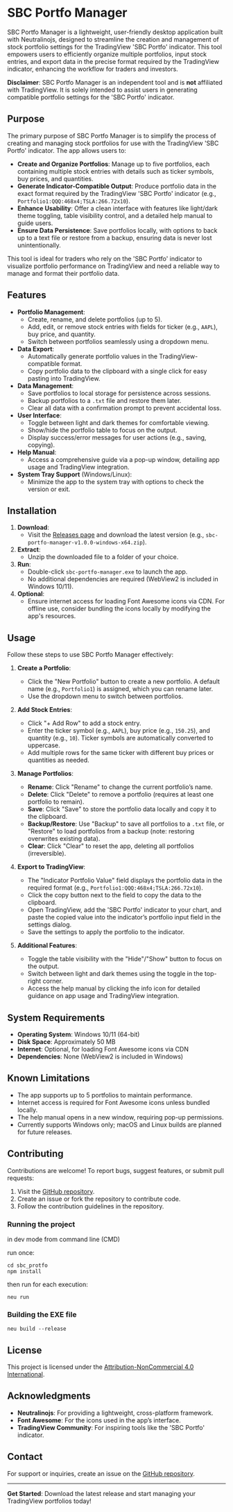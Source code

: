 # SBC Portfo Manager

SBC Portfo Manager is a lightweight, user-friendly desktop application built with Neutralinojs, designed to streamline the creation and management of stock portfolio settings for the TradingView 'SBC Portfo' indicator. This tool empowers users to efficiently organize multiple portfolios, input stock entries, and export data in the precise format required by the TradingView indicator, enhancing the workflow for traders and investors.

**Disclaimer**: SBC Portfo Manager is an independent tool and is **not** affiliated with TradingView. It is solely intended to assist users in generating compatible portfolio settings for the 'SBC Portfo' indicator.

## Purpose

The primary purpose of SBC Portfo Manager is to simplify the process of creating and managing stock portfolios for use with the TradingView 'SBC Portfo' indicator. The app allows users to:
- **Create and Organize Portfolios**: Manage up to five portfolios, each containing multiple stock entries with details such as ticker symbols, buy prices, and quantities.
- **Generate Indicator-Compatible Output**: Produce portfolio data in the exact format required by the TradingView 'SBC Portfo' indicator (e.g., `Portfolio1:QQQ:468x4;TSLA:266.72x10`).
- **Enhance Usability**: Offer a clean interface with features like light/dark theme toggling, table visibility control, and a detailed help manual to guide users.
- **Ensure Data Persistence**: Save portfolios locally, with options to back up to a text file or restore from a backup, ensuring data is never lost unintentionally.

This tool is ideal for traders who rely on the 'SBC Portfo' indicator to visualize portfolio performance on TradingView and need a reliable way to manage and format their portfolio data.

## Features

- **Portfolio Management**:
  - Create, rename, and delete portfolios (up to 5).
  - Add, edit, or remove stock entries with fields for ticker (e.g., `AAPL`), buy price, and quantity.
  - Switch between portfolios seamlessly using a dropdown menu.
- **Data Export**:
  - Automatically generate portfolio values in the TradingView-compatible format.
  - Copy portfolio data to the clipboard with a single click for easy pasting into TradingView.
- **Data Management**:
  - Save portfolios to local storage for persistence across sessions.
  - Backup portfolios to a `.txt` file and restore them later.
  - Clear all data with a confirmation prompt to prevent accidental loss.
- **User Interface**:
  - Toggle between light and dark themes for comfortable viewing.
  - Show/hide the portfolio table to focus on the output.
  - Display success/error messages for user actions (e.g., saving, copying).
- **Help Manual**:
  - Access a comprehensive guide via a pop-up window, detailing app usage and TradingView integration.
- **System Tray Support** (Windows/Linux):
  - Minimize the app to the system tray with options to check the version or exit.

## Installation

1. **Download**:
   - Visit the [Releases page](https://github.com/your-repo/sbc-portfo-manager/releases) and download the latest version (e.g., `sbc-portfo-manager-v1.0.0-windows-x64.zip`).
2. **Extract**:
   - Unzip the downloaded file to a folder of your choice.
3. **Run**:
   - Double-click `sbc-portfo-manager.exe` to launch the app.
   - No additional dependencies are required (WebView2 is included in Windows 10/11).
4. **Optional**:
   - Ensure internet access for loading Font Awesome icons via CDN. For offline use, consider bundling the icons locally by modifying the app's resources.

## Usage

Follow these steps to use SBC Portfo Manager effectively:

1. **Create a Portfolio**:
   - Click the "New Portfolio" button to create a new portfolio. A default name (e.g., `Portfolio1`) is assigned, which you can rename later.
   - Use the dropdown menu to switch between portfolios.

2. **Add Stock Entries**:
   - Click "+ Add Row" to add a stock entry.
   - Enter the ticker symbol (e.g., `AAPL`), buy price (e.g., `150.25`), and quantity (e.g., `10`). Ticker symbols are automatically converted to uppercase.
   - Add multiple rows for the same ticker with different buy prices or quantities as needed.

3. **Manage Portfolios**:
   - **Rename**: Click "Rename" to change the current portfolio’s name.
   - **Delete**: Click "Delete" to remove a portfolio (requires at least one portfolio to remain).
   - **Save**: Click "Save" to store the portfolio data locally and copy it to the clipboard.
   - **Backup/Restore**: Use "Backup" to save all portfolios to a `.txt` file, or "Restore" to load portfolios from a backup (note: restoring overwrites existing data).
   - **Clear**: Click "Clear" to reset the app, deleting all portfolios (irreversible).

4. **Export to TradingView**:
   - The "Indicator Portfolio Value" field displays the portfolio data in the required format (e.g., `Portfolio1:QQQ:468x4;TSLA:266.72x10`).
   - Click the copy button next to the field to copy the data to the clipboard.
   - Open TradingView, add the 'SBC Portfo' indicator to your chart, and paste the copied value into the indicator’s portfolio input field in the settings dialog.
   - Save the settings to apply the portfolio to the indicator.

5. **Additional Features**:
   - Toggle the table visibility with the "Hide"/"Show" button to focus on the output.
   - Switch between light and dark themes using the toggle in the top-right corner.
   - Access the help manual by clicking the info icon for detailed guidance on app usage and TradingView integration.

## System Requirements

- **Operating System**: Windows 10/11 (64-bit)
- **Disk Space**: Approximately 50 MB
- **Internet**: Optional, for loading Font Awesome icons via CDN
- **Dependencies**: None (WebView2 is included in Windows)

## Known Limitations

- The app supports up to 5 portfolios to maintain performance.
- Internet access is required for Font Awesome icons unless bundled locally.
- The help manual opens in a new window, requiring pop-up permissions.
- Currently supports Windows only; macOS and Linux builds are planned for future releases.

## Contributing

Contributions are welcome! To report bugs, suggest features, or submit pull requests:
1. Visit the [GitHub repository](https://github.com/your-repo/sbc-portfo-manager).
2. Create an issue or fork the repository to contribute code.
3. Follow the contribution guidelines in the repository.

### Running the project
in dev mode from command line (CMD)

run once:
```
cd sbc_protfo
npm install
```

then run for each execution:
```
neu run
```

### Building the EXE file
```
neu build --release
```

## License

This project is licensed under the [Attribution-NonCommercial 4.0 International](LICENSE).

## Acknowledgments

- **Neutralinojs**: For providing a lightweight, cross-platform framework.
- **Font Awesome**: For the icons used in the app’s interface.
- **TradingView Community**: For inspiring tools like the 'SBC Portfo' indicator.

## Contact

For support or inquiries, create an issue on the [GitHub repository](https://github.com/your-repo/sbc-portfo-manager/issues).

---
**Get Started**: Download the latest release and start managing your TradingView portfolios today!
